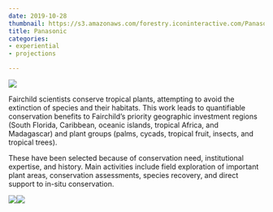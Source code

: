 ```yaml
---
date: 2019-10-28
thumbnail: https://s3.amazonaws.com/forestry.iconinteractive.com/Panasonic.008.jpeg
title: Panasonic
categories:
- experiential
- projections

---
```

![](/Panasonic.006.jpeg)

Fairchild scientists conserve tropical plants, attempting to avoid the extinction of species and their habitats. This work leads to quantifiable conservation benefits to Fairchild’s priority geographic investment regions (South Florida, Caribbean, oceanic islands, tropical Africa, and Madagascar) and plant groups (palms, cycads, tropical fruit, insects, and tropical trees).

These have been selected because of conservation need, institutional expertise, and history. Main activities include field exploration of important plant areas, conservation assessments, species recovery, and direct support to in-situ conservation.

![](/Panasonic.008.jpeg)![](/Panasonic.007.jpeg)